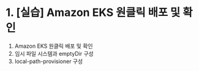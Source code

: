 # 1. [실습] Amazon EKS 원클릭 배포 및 확인
1) Amazon EKS 원클릭 배포 및 확인
2) 임시 파일 시스템과 emptyDir 구성
3) local-path-provisioner 구성



